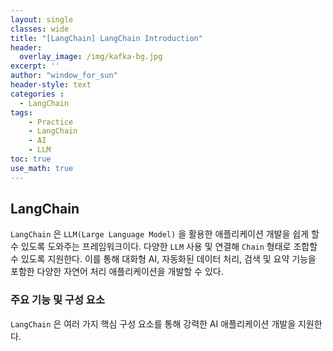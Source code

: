 ```yaml
--- 
layout: single
classes: wide
title: "[LangChain] LangChain Introduction"
header:
  overlay_image: /img/kafka-bg.jpg
excerpt: ''
author: "window_for_sun"
header-style: text
categories :
  - LangChain
tags:
    - Practice
    - LangChain
    - AI
    - LLM
toc: true
use_math: true
---  
```


## LangChain
`LangChain` 은 `LLM(Large Language Model)` 을 활용한 애플리케이션 개발을 쉽게 할 수 있도록 도와주는 프레임워크이다. 
다양한 `LLM` 사용 및 연결해 `Chain` 형태로 조합할 수 있도록 지원한다. 
이를 통해 대화형 AI, 자동화된 데이터 처리, 검색 및 요약 기능을 포함한 다양한 자연어 처리 애플리케이션을 개발할 수 있다.  

### 주요 기능 및 구성 요소
`LangChain` 은 여러 가지 핵심 구성 요소를 통해 강력한 AI 애플리케이션 개발을 지원한다.  
